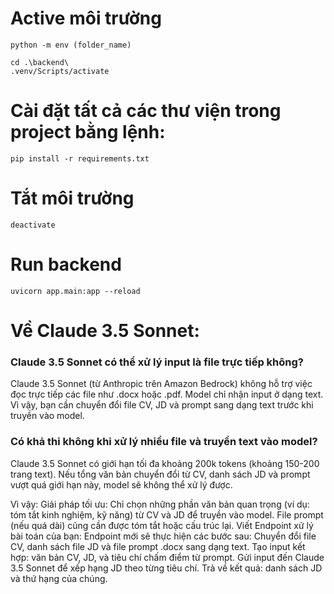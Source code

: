 # Active môi trường
```
python -m env (folder_name)

cd .\backend\
.venv/Scripts/activate
```
# Cài đặt tất cả các thư viện trong project bằng lệnh:

```
pip install -r requirements.txt
```
# Tắt môi trường
```
deactivate
```
# Run backend
```
uvicorn app.main:app --reload
```

# Về Claude 3.5 Sonnet:

### Claude 3.5 Sonnet có thể xử lý input là file trực tiếp không?
Claude 3.5 Sonnet (từ Anthropic trên Amazon Bedrock) không hỗ trợ việc đọc trực tiếp các file như .docx hoặc .pdf. Model chỉ nhận input ở dạng text.
Vì vậy, bạn cần chuyển đổi file CV, JD và prompt sang dạng text trước khi truyền vào model.

### Có khả thi không khi xử lý nhiều file và truyền text vào model?

Claude 3.5 Sonnet có giới hạn tối đa khoảng 200k tokens (khoảng 150-200 trang text). Nếu tổng văn bản chuyển đổi từ CV, danh sách JD và prompt vượt quá giới hạn này, model sẽ không thể xử lý được.

Vì vậy:
Giải pháp tối ưu: Chỉ chọn những phần văn bản quan trọng (ví dụ: tóm tắt kinh nghiệm, kỹ năng) từ CV và JD để truyền vào model.
File prompt (nếu quá dài) cũng cần được tóm tắt hoặc cấu trúc lại.
Viết Endpoint xử lý bài toán của bạn: Endpoint mới sẽ thực hiện các bước sau:
Chuyển đổi file CV, danh sách file JD và file prompt .docx sang dạng text.
Tạo input kết hợp: văn bản CV, JD, và tiêu chí chấm điểm từ prompt.
Gửi input đến Claude 3.5 Sonnet để xếp hạng JD theo từng tiêu chí.
Trả về kết quả: danh sách JD và thứ hạng của chúng.